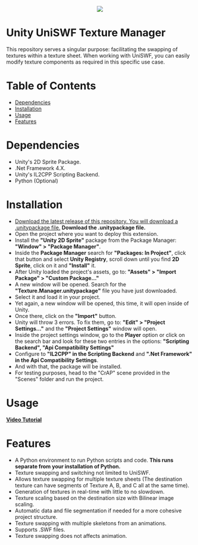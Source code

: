 <p align="center">
  <img src="https://raw.githubusercontent.com/Unovamata/Unity-Texture-Manager-and-Colorizer/0cfddf04c7ddb4f4399a57ba1df1270a70350fa2/logo.png" />
</p>

# Unity UniSWF Texture Manager
This repository serves a singular purpose: facilitating the swapping of textures within a texture sheet. When working with UniSWF, you can easily modify texture components as required in this specific use case.

# Table of Contents

* [Dependencies](#Dependencies)
* [Installation](#Installation)
* [Usage](#Usage)
* [Features](#Features)

# Dependencies

- Unity's 2D Sprite Package.
- .Net Framework 4.X.
- Unity's IL2CPP Scripting Backend.
- Python (Optional)

# Installation

- [Download the latest release of this repository. You will download a .unitypackage file.](https://github.com/Unovamata/Unity-UniSWF-Texture-Manager/releases "Download the latest release of this repository.") **Download the .unitypackage file.**
- Open the project where you want to deploy this extension.
- Install the **"Unity 2D Sprite"** package from the Package Manager: **"Window" > "Package Manager"**. 
- Inside the **Package Manager** search for **"Packages: In Project"**, click that button and select **Unity Registry**, scroll down until you find **2D Sprite**, click on it and **"Install"** it.
- After Unity loaded the project's assets, go to:  **"Assets" > "Import Package" > "Custom Package..."**
- A new window will be opened. Search for the **"Texture.Manager.unitypackage"** file you have just downloaded. 
- Select it and load it in your project.
- Yet again, a new window will be opened, this time, it will open inside of Unity.
- Once there, click on the **"Import"** button.
- Unity will throw 3 errors. To fix them, go to: **"Edit" > "Project Settings..."** and the **"Project Settings"** window will open.
- Inside the project settings window, go to the **Player** option or click on the search bar and look for these two entries in the options: **"Scripting Backend", "Api Compatibility Settings"**
- Configure to **"IL2CPP" in the Scripting Backend** and **".Net Framework" in the Api Compatibility Settings**.
- And with that, the package will be installed. 
- For testing purposes, head to the "CrAP" scene provided in the "Scenes" folder and run the project.

# Usage
**[Video Tutorial](https://drive.google.com/file/d/1kezgYbWq9qnccIp2Wk744ITlxWI94URy/view?usp=sharing "Here you have a video detailing the usage of the tool")**

# Features

- A Python environment to run Python scripts and code. **This runs separate from your installation of Python.**
- Texture swapping and switching not limited to UniSWF.
- Allows texture swapping for multiple texture sheets (The destination texture can have segments of Texture A, B, and C all at the same time).
- Generation of textures in real-time with little to no slowdown.
- Texture scaling based on the destination size with Bilinear image scaling.
- Automatic data and file segmentation if needed for a more cohesive project structure.
- Texture swapping with multiple skeletons from an animations.
- Supports .SWF files.
- Texture swapping does not affects animation.
